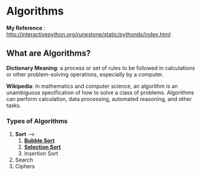 # Algorithms ###

__**My Reference**__ : http://interactivepython.org/runestone/static/pythonds/index.html

## What are Algorithms? ##

__Dictionary Meaning__: a process or set of rules to be followed in calculations or other problem-solving
                        operations, especially by a computer.

__Wikipedia__:  In mathematics and computer science, an algorithm is an unambiguous specification
                of how to solve a class of problems. Algorithms can perform calculation,
                data processing, automated reasoning, and other tasks.

### Types of Algorithms ###
1. __**Sort**__ --> 
    1. <a href="https://github.com/nkpydev/Algorithms/tree/master/Bubble%20Sort">**Bubble Sort**</a>
    2. <a href="https://github.com/nkpydev/Algorithms/tree/master/Selection%20Sort">**Selection Sort**</a>
    3. Insertion Sort
2. Search
3. Ciphers
